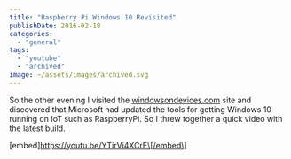 ```yaml
---
title: "Raspberry Pi Windows 10 Revisited"
publishDate: 2016-02-18
categories: 
  - "general"
tags: 
  - "youtube"
  - "archived"
image: ~/assets/images/archived.svg
---
```


So the other evening I visited the [windowsondevices.com](https://windowsondevices.com/) site and discovered that Microsoft had updated the tools for getting Windows 10 running on IoT such as RaspberryPi. So I threw together a quick video with the latest build.

\[embed\]https://youtu.be/YTirVi4XCrE\[/embed\]
